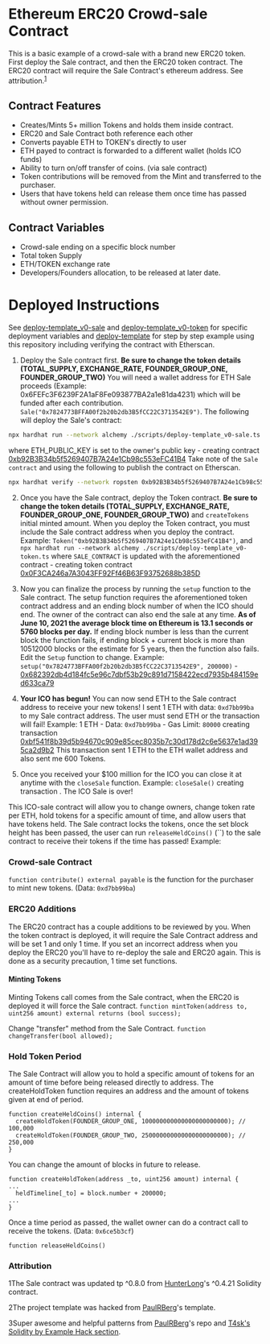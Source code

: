 # Ethereum ERC20 Crowd-sale Contract
This is a basic example of a crowd-sale with a brand new ERC20 token. First deploy the Sale contract, and then the ERC20 token contract. The ERC20 contract will require the Sale Contract's ethereum address. See attribution.<sup>[1](#footnote_001)</sup>

## Contract Features
- Creates/Mints 5+ million Tokens and holds them inside contract.
- ERC20 and Sale Contract both reference each other
- Converts payable ETH to TOKEN's directly to user
- ETH payed to contract is forwarded to a different wallet (holds ICO funds)
- Ability to turn on/off transfer of coins. (via sale contract)
- Token contributions will be removed from the Mint and transferred to the purchaser.
- Users that have tokens held can release them once time has passed without owner permission. 

## Contract Variables
- Crowd-sale ending on a specific block number
- Total token Supply
- ETH/TOKEN exchange rate
- Developers/Founders allocation, to be released at later date.

# Deployed Instructions
See [deploy-template_v0-sale](./scripts/deploy-template_v0-sale.ts) and [deploy-template_v0-token](./scripts/deploy-template_v0-token.ts) for specific deployment variables and [deploy-template](./scripts/deploy-template_v0-sale.md) for step by step example using this repository including verifying the contract with Etherscan.

1. Deploy the Sale contract first. **Be sure to change the token details (TOTAL_SUPPLY, EXCHANGE_RATE, FOUNDER_GROUP_ONE, FOUNDER_GROUP_TWO)** You will need a wallet address for ETH Sale proceeds (Example: 0x6FEFc3F6239F2A1aF8Fe093877BA2a1e81da4231) which will be funded after each contribution. `Sale("0x7824773BFFA00f2b20b2db3B5fCC22C3713542E9")`. The following will deploy the Sale's contract: 

```bash 
npx hardhat run --network alchemy ./scripts/deploy-template_v0-sale.ts
```

where ETH_PUBLIC_KEY is set to the owner's public key - creating contract [0xb92B3B34b5f5269407B7A24e1Cb98c553eFC41B4](https://ropsten.etherscan.io/address/0xb92B3B34b5f5269407B7A24e1Cb98c553eFC41B4#code)  Take note of the `Sale contract` and using the following to publish the contract on Etherscan. 

```bash
npx hardhat verify --network ropsten 0xb92B3B34b5f5269407B7A24e1Cb98c553eFC41B4 '0x6FEFc3F6239F2A1aF8Fe093877BA2a1e81da4231'
```

2. Once you have the Sale contract, deploy the Token contract. **Be sure to change the token details (TOTAL_SUPPLY, EXCHANGE_RATE, FOUNDER_GROUP_ONE, FOUNDER_GROUP_TWO)** and `createTokens` initial minted amount. When you deploy the Token contract, you must include the Sale contract address when you deploy the contract. Example: `Token("0xb92B3B34b5f5269407B7A24e1Cb98c553eFC41B4")`, and `npx hardhat run --network alchemy ./scripts/deploy-template_v0-token.ts` where `SALE_CONTRACT` is updated with the aforementioned contract - creating token contract [0x0F3CA246a7A3043FF92Ff46B63F93752688b385D](https://ropsten.etherscan.io/address/0x0F3CA246a7A3043FF92Ff46B63F93752688b385D#code)

3. Now you can finalize the process by running the `setup` function to the Sale contract. The setup function requires the aforementioned token contract address and an ending block number of when the ICO should end.  The owner of the contract can also end the sale at any time. __As of June 10, 2021 the average block time on Ethereum is 13.1 seconds or 5760 blocks per day.__ If ending block number is less than the current block the function fails, if ending block + current block is more than 10512000 blocks or the estimate for 5 years, then the function also fails. Edit the `Setup` function to change. Example: `setup("0x7824773BFFA00f2b20b2db3B5fCC22C3713542E9", 200000)` - [0x682392db4d184fc5e96c7dbf53b29c891d7158422ecd7935b484159ed633ca79](https://ropsten.etherscan.io/tx/0x682392db4d184fc5e96c7dbf53b29c891d7158422ecd7935b484159ed633ca79) 

4. **Your ICO has begun!** You can now send ETH to the Sale contract address to receive your new tokens! I sent 1 ETH with data: `0xd7bb99ba` to my Sale contract address. The user must send ETH or the transaction will fail! Example: 1 ETH - Data: `0xd7bb99ba` - Gas Limit: `80000` creating transaction [0xbf541f8b39d5b94670c909e85cec8035b7c30d178d2c6e5637e1ad395ca2d9b2](https://ropsten.etherscan.io/tx/0xbf541f8b39d5b94670c909e85cec8035b7c30d178d2c6e5637e1ad395ca2d9b2) This transaction sent 1 ETH to the ETH wallet address and also sent me 600 Tokens. 

5. Once you received your $100 million for the ICO you can close it at anytime with the `closeSale` function. Example: `closeSale()` creating transaction [](). The ICO Sale is over!

This ICO-sale contract will allow you to change owners, change token rate per ETH, hold tokens for a specific amount of time, and allow users that have tokens held. The Sale contract locks the tokens, once the set block height has been passed, the user can run `releaseHeldCoins()` (``) to the sale contract to receive their tokens if the time has passed! Example: []()

### Crowd-sale Contract
`function contribute() external payable` is the function for the purchaser to mint new tokens. (Data: `0xd7bb99ba`)

### ERC20 Additions
The ERC20 contract has a couple additions to be reviewed by you. When the token contract is deployed, it will require the Sale Contract address and will be set 1 and only 1 time. If you set an incorrect address when you deploy the ERC20 you'll have to re-deploy the sale and ERC20 again. This is done as a security precaution, 1 time set functions.

#### Minting Tokens
Minting Tokens call comes from the Sale contract, when the ERC20 is deployed it will force the Sale contract.
`function mintToken(address to, uint256 amount) external returns (bool success);`

Change "transfer" method from the Sale Contract. 
`function changeTransfer(bool allowed);`

### Hold Token Period

The Sale Contract will allow you to hold a specific amount of tokens for an amount of time before being released directly to address. The createHoldToken function requires an address and the amount of tokens given at end of period.
```
function createHeldCoins() internal {
  createHoldToken(FOUNDER_GROUP_ONE, 100000000000000000000000); // 100,000
  createHoldToken(FOUNDER_GROUP_TWO, 250000000000000000000000); // 250,000
}
```

You can change the amount of blocks in future to release. 
```
function createHoldToken(address _to, uint256 amount) internal {
...
  heldTimeline[_to] = block.number + 200000;
...
}
```

Once a time period as passed, the wallet owner can do a contract call to receive the tokens. (Data: `0x6ce5b3cf`)
```
function releaseHeldCoins()
```

### Attribution
<a name="footnote_001">1</a>The Sale contract was updated tp ^0.8.0 from [HunterLong](https://github.com/hunterlong/ethereum-ico-contract)'s ^0.4.21 Solidity contract. 

<a name="footnote_002">2</a>The project template was hacked from [PaulRBerg](https://github.com/paulrberg/solidity-template)'s template. 

<a name="footnote_003">3</a>Super awesome and helpful patterns from [PaulRBerg](https://github.com/paulrberg/contracts)'s repo and [T4sk's Solidity by Example Hack section](https://github.com/solidity-by-example/solidity-by-example.github.io). 



